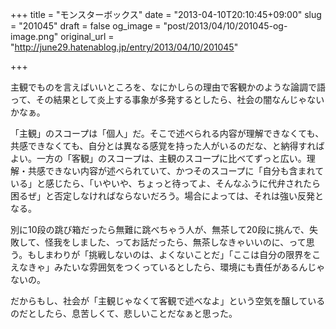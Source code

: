 +++
title = "モンスターボックス"
date = "2013-04-10T20:10:45+09:00"
slug = "201045"
draft = false
og_image = "post/2013/04/10/201045-og-image.png"
original_url = "http://june29.hatenablog.jp/entry/2013/04/10/201045"

+++

<p>主観でものを言えばいいところを、なにかしらの理由で客観かのような論調で語って、その結果として炎上する事象が多発するとしたら、社会の闇なんじゃないかなぁ。</p>
<p>「主観」のスコープは「個人」だ。そこで述べられる内容が理解できなくても、共感できなくても、自分とは異なる感覚を持った人がいるのだな、と納得すればよい。一方の「客観」のスコープは、主観のスコープに比べてずっと広い。理解・共感できない内容が述べられていて、かつそのスコープに「自分も含まれている」と感じたら、「いやいや、ちょっと待ってよ、そんなふうに代弁されたら困るぜ」と否定しなければならないだろう。場合によっては、それは強い反発となる。</p>
<p>別に10段の跳び箱だったら無難に跳べちゃう人が、無茶して20段に挑んで、失敗して、怪我をしました、ってお話だったら、無茶しなきゃいいのに、って思う。もしまわりが「挑戦しないのは、よくないことだ」「ここは自分の限界をこえなきゃ」みたいな雰囲気をつくっているとしたら、環境にも責任があるんじゃないの。</p>
<p>だからもし、社会が「主観じゃなくて客観で述べなよ」という空気を醸しているのだとしたら、息苦しくて、悲しいことだなぁと思った。</p>
